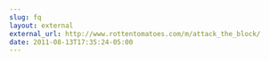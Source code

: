 ```yaml
---
slug: fq
layout: external
external_url: http://www.rottentomatoes.com/m/attack_the_block/
date: 2011-08-13T17:35:24-05:00
---
```

